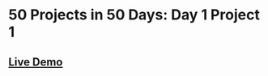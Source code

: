 # 50 Projects in 50 Days: Day 1 Project 1

## [Live Demo](https://elhyane1.github.io/50projects50days-day1/)
